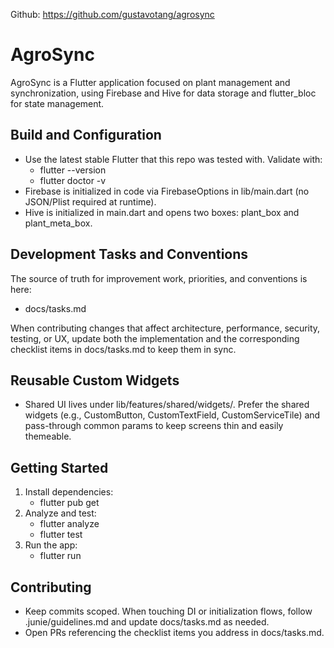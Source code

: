 Github: https://github.com/gustavotang/agrosync
# AgroSync

AgroSync is a Flutter application focused on plant management and synchronization, using Firebase and Hive for data storage and flutter_bloc for state management.

## Build and Configuration
- Use the latest stable Flutter that this repo was tested with. Validate with:
  - flutter --version
  - flutter doctor -v
- Firebase is initialized in code via FirebaseOptions in lib/main.dart (no JSON/Plist required at runtime).
- Hive is initialized in main.dart and opens two boxes: plant_box and plant_meta_box.

## Development Tasks and Conventions
The source of truth for improvement work, priorities, and conventions is here:
- docs/tasks.md

When contributing changes that affect architecture, performance, security, testing, or UX, update both the implementation and the corresponding checklist items in docs/tasks.md to keep them in sync.

## Reusable Custom Widgets
- Shared UI lives under lib/features/shared/widgets/. Prefer the shared widgets (e.g., CustomButton, CustomTextField, CustomServiceTile) and pass-through common params to keep screens thin and easily themeable.

## Getting Started
1) Install dependencies:
   - flutter pub get
2) Analyze and test:
   - flutter analyze
   - flutter test
3) Run the app:
   - flutter run

## Contributing
- Keep commits scoped. When touching DI or initialization flows, follow .junie/guidelines.md and update docs/tasks.md as needed.
- Open PRs referencing the checklist items you address in docs/tasks.md.